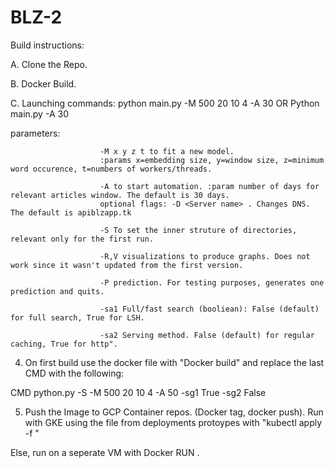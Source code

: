 # BLZ-2

Build instructions:

A. Clone the Repo. 

B. Docker Build.

C. Launching commands: python main.py -M 500 20 10 4 -A 30 OR Python main.py -A 30
   
   parameters: 
                        
                        -M x y z t to fit a new model. 
                        :params x=embedding size, y=window size, z=minimum word occurence, t=numbers of workers/threads.
                        
                        -A to start automation. :param number of days for relevant articles window. The default is 30 days. 
                        optional flags: -D <Server name> . Changes DNS.  The default is apiblzapp.tk 
                        
                        -S To set the inner struture of directories, relevant only for the first run.
                        
                        -R,V visualizations to produce graphs. Does not work since it wasn't updated from the first version. 
                        
                        -P prediction. For testing purposes, generates one prediction and quits. 
                        
                        -sa1 Full/fast search (booliean): False (default) for full search, True for LSH.
                         
                        -sa2 Serving method. False (default) for regular caching, True for http".
   
                        
                        
                        
4. On first build use the docker file with "Docker build" and replace the last CMD with the following: 


CMD python.py -S -M 500 20 10 4 -A 50 -sg1 True -sg2 False

5. Push the Image to GCP Container repos. (Docker tag, docker push). Run with GKE using the file from deployments protoypes with "kubectl apply -f <Deployment file>"

Else, run on a seperate VM with Docker RUN <image>.



